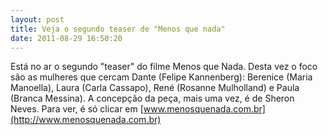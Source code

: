 ```yaml
---
layout: post
title: Veja o segundo teaser de "Menos que nada"
date: 2011-08-29 16:50:20
---
```

Está no ar o segundo "teaser" do filme Menos que Nada. Desta vez o foco são as mulheres que cercam Dante (Felipe Kannenberg): Berenice (Maria Manoella), Laura (Carla Cassapo), René (Rosanne Mulholland) e Paula (Branca Messina). A concepção da peça, mais uma vez, é de Sheron Neves. Para ver, é só clicar em [www.menosquenada.com.br](http://www.menosquenada.com.br)